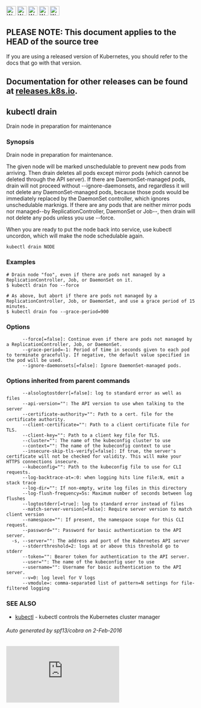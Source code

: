 <!-- BEGIN MUNGE: UNVERSIONED_WARNING -->

<!-- BEGIN STRIP_FOR_RELEASE -->

<img src="http://kubernetes.io/img/warning.png" alt="WARNING"
     width="25" height="25">
<img src="http://kubernetes.io/img/warning.png" alt="WARNING"
     width="25" height="25">
<img src="http://kubernetes.io/img/warning.png" alt="WARNING"
     width="25" height="25">
<img src="http://kubernetes.io/img/warning.png" alt="WARNING"
     width="25" height="25">
<img src="http://kubernetes.io/img/warning.png" alt="WARNING"
     width="25" height="25">

<h2>PLEASE NOTE: This document applies to the HEAD of the source tree</h2>

If you are using a released version of Kubernetes, you should
refer to the docs that go with that version.

Documentation for other releases can be found at
[releases.k8s.io](http://releases.k8s.io).
</strong>
--

<!-- END STRIP_FOR_RELEASE -->

<!-- END MUNGE: UNVERSIONED_WARNING -->

## kubectl drain

Drain node in preparation for maintenance

### Synopsis


Drain node in preparation for maintenance.

The given node will be marked unschedulable to prevent new pods from arriving.
Then drain deletes all pods except mirror pods (which cannot be deleted through
the API server).  If there are DaemonSet-managed pods, drain will not proceed
without --ignore-daemonsets, and regardless it will not delete any
DaemonSet-managed pods, because those pods would be immediately replaced by the
DaemonSet controller, which ignores unschedulable marknigs.  If there are any
pods that are neither mirror pods nor managed--by ReplicationController,
DaemonSet or Job--, then drain will not delete any pods unless you use --force.

When you are ready to put the node back into service, use kubectl uncordon, which
will make the node schedulable again.


```
kubectl drain NODE
```

### Examples

```
# Drain node "foo", even if there are pods not managed by a ReplicationController, Job, or DaemonSet on it.
$ kubectl drain foo --force

# As above, but abort if there are pods not managed by a ReplicationController, Job, or DaemonSet, and use a grace period of 15 minutes.
$ kubectl drain foo --grace-period=900

```

### Options

```
      --force[=false]: Continue even if there are pods not managed by a ReplicationController, Job, or DaemonSet.
      --grace-period=-1: Period of time in seconds given to each pod to terminate gracefully. If negative, the default value specified in the pod will be used.
      --ignore-daemonsets[=false]: Ignore DaemonSet-managed pods.
```

### Options inherited from parent commands

```
      --alsologtostderr[=false]: log to standard error as well as files
      --api-version="": The API version to use when talking to the server
      --certificate-authority="": Path to a cert. file for the certificate authority.
      --client-certificate="": Path to a client certificate file for TLS.
      --client-key="": Path to a client key file for TLS.
      --cluster="": The name of the kubeconfig cluster to use
      --context="": The name of the kubeconfig context to use
      --insecure-skip-tls-verify[=false]: If true, the server's certificate will not be checked for validity. This will make your HTTPS connections insecure.
      --kubeconfig="": Path to the kubeconfig file to use for CLI requests.
      --log-backtrace-at=:0: when logging hits line file:N, emit a stack trace
      --log-dir="": If non-empty, write log files in this directory
      --log-flush-frequency=5s: Maximum number of seconds between log flushes
      --logtostderr[=true]: log to standard error instead of files
      --match-server-version[=false]: Require server version to match client version
      --namespace="": If present, the namespace scope for this CLI request.
      --password="": Password for basic authentication to the API server.
  -s, --server="": The address and port of the Kubernetes API server
      --stderrthreshold=2: logs at or above this threshold go to stderr
      --token="": Bearer token for authentication to the API server.
      --user="": The name of the kubeconfig user to use
      --username="": Username for basic authentication to the API server.
      --v=0: log level for V logs
      --vmodule=: comma-separated list of pattern=N settings for file-filtered logging
```

### SEE ALSO

* [kubectl](kubectl.md)	 - kubectl controls the Kubernetes cluster manager

###### Auto generated by spf13/cobra on 2-Feb-2016

<!-- BEGIN MUNGE: GENERATED_ANALYTICS -->
[![Analytics](https://kubernetes-site.appspot.com/UA-36037335-10/GitHub/docs/user-guide/kubectl/kubectl_drain.md?pixel)]()
<!-- END MUNGE: GENERATED_ANALYTICS -->
